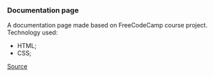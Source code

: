 ### Documentation page
A documentation page made based on FreeCodeCamp course project.
Technology used:
- HTML;
- CSS;


[Source](https://www.freecodecamp.org/learn/responsive-web-design/responsive-web-design-projects/build-a-technical-documentation-page)
